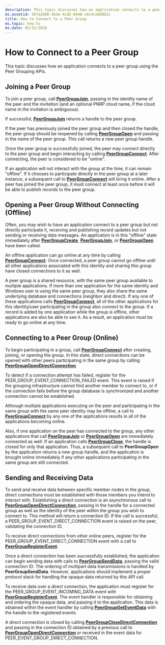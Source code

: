 ```yaml
---
description: This topic discusses how an application connects to a peer group using the Peer Grouping APIs.
ms.assetid: 56fa28d8-3b3a-4cd5-8448-c8c4ce8d0b2c
title: How to Connect to a Peer Group
ms.topic: how-to
ms.date: 05/31/2018
---
```


# How to Connect to a Peer Group

This topic discusses how an application connects to a peer group using the Peer Grouping APIs.

## Joining a Peer Group

To join a peer group, call [**PeerGroupJoin**](/windows/desktop/api/P2P/nf-p2p-peergroupjoin), passing in the identity name of the peer and the invitation (and an optional PNRP cloud name, if the cloud name in the invitation is ambiguous).

If successful, [**PeerGroupJoin**](/windows/desktop/api/P2P/nf-p2p-peergroupjoin) returns a handle to the peer group.

If the peer has previously joined the peer group and then closed the handle, the peer group should be reopened by calling [**PeerGroupOpen**](/windows/desktop/api/P2P/nf-p2p-peergroupopen) and passing in the name of the peer group. This call returns a new peer group handle.

Once the peer group is successfully joined, the peer may connect directly to the peer group and begin interacting by calling [**PeerGroupConnect**](/windows/desktop/api/P2P/nf-p2p-peergroupconnect). After connecting, the peer is considered to be "online".

If an application will not interact with the group at the time, it can remain "offline". If it chooses to participate directly in the peer group at a later instance, a subsequent call to [**PeerGroupConnect**](/windows/desktop/api/P2P/nf-p2p-peergroupconnect) will bring it online. After a peer has joined the peer group, it must connect at least once before it will be able to publish records to the peer group.

## Opening a Peer Group Without Connecting (Offline)

Often, you may wish to have an application connect to a peer group but not directly participate it, receiving and publishing record updates but not sending or receiving data messages. An application is in this "offline" state immediately after [**PeerGroupCreate**](/windows/desktop/api/P2P/nf-p2p-peergroupcreate), [**PeerGroupJoin**](/windows/desktop/api/P2P/nf-p2p-peergroupjoin), or [**PeerGroupOpen**](/windows/desktop/api/P2P/nf-p2p-peergroupopen) have been called.

An offline application can go online at any time by calling [**PeerGroupConnect**](/windows/desktop/api/P2P/nf-p2p-peergroupconnect). Once connected, a peer group cannot go offline until all other applications associated with this identity and sharing this group have closed connections to it as well.

A peer group is a shared resource, with the same peer group available to multiple applications. If more than one application for the same identity and Windows user is using the same peer group, they also share the same underlying database and connections (neighbor and direct). If any one of these applications calls [**PeerGroupConnect**](/windows/desktop/api/P2P/nf-p2p-peergroupconnect), all of the other applications for this identity/user participating in the group also connect to the group. If a record is added by one application while the group is offline, other applications are also be able to see it. As a result, an application must be ready to go online at any time.

## Connecting to a Peer Group (Online)

To begin participating in a group, call [**PeerGroupConnect**](/windows/desktop/api/P2P/nf-p2p-peergroupconnect) after creating, joining, or opening the group. In this state, direct connections can be opened with other peers participating in the same group by calling [**PeerGroupOpenDirectConnection**](/windows/desktop/api/P2P/nf-p2p-peergroupopendirectconnection).

To detect if a connection attempt has failed, register for the PEER\_GROUP\_EVENT\_CONNECTION\_FAILED event. This event is raised if the grouping infrastructure cannot find another member to connect to, or if the connection fails before the group database is synchronized and another connection cannot be established.

Although multiple applications executing on the peer and participating in the same group with the same peer identity may be offline, a call to [**PeerGroupConnect**](/windows/desktop/api/P2P/nf-p2p-peergroupconnect) by any one of the applications results in all of the applications becoming online.

Also, if one application on the peer has connected to the group, any other applications that call [**PeerGroupJoin**](/windows/desktop/api/P2P/nf-p2p-peergroupjoin) or [**PeerGroupOpen**](/windows/desktop/api/P2P/nf-p2p-peergroupopen) are immediately connected as well. If an application calls [**PeerGroupClose**](/windows/desktop/api/P2P/nf-p2p-peergroupclose), the handle is closed for only that application. Thus, a subsequent call to **PeerGroupOpen** by the application returns a new group handle, and the application is brought online immediately if any other applications participating in the same group are still connected.

## Sending and Receiving Data

To send and receive data between specific member nodes in the group, direct connections must be established with those members you intend to interact with. Establishing a direct connection is an asynchronous call to [**PeerGroupOpenDirectConnection**](/windows/desktop/api/P2P/nf-p2p-peergroupopendirectconnection), passing in the handle for a connected group as well as the identity of the peer within the group you wish to connect to. This method will return a connection ID. If the call is successful, a PEER\_GROUP\_EVENT\_DIRECT\_CONNECTION event is raised on the peer, validating the connection ID.

To receive direct connections from other online peers, register for the PEER\_GROUP\_EVENT\_DIRECT\_CONNECTION event with a call to [**PeerGroupRegisterEvent**](/windows/desktop/api/P2P/nf-p2p-peergroupregisterevent).

Once a direct connection has been successfully established, the application can begin sending data with calls to [**PeerGroupSendData**](/windows/desktop/api/P2P/nf-p2p-peergroupsenddata), passing the valid connection ID. The ordering of multipart data transmissions is handled by **PeerGroupSendData**. However, applications should implement a proper protocol stack for handling the opaque data returned by this API call.

To receive data over a direct connection, the application must register for the PEER\_GROUP\_EVENT\_INCOMING\_DATA event with [**PeerGroupRegisterEvent**](/windows/desktop/api/P2P/nf-p2p-peergroupregisterevent). The event handler is responsible for obtaining and ordering the opaque data, and passing it to the application. This data is obtained within the event handler by calling [**PeerGroupGetEventData**](/windows/desktop/api/P2P/nf-p2p-peergroupgeteventdata) with the handle to the registered events.

A direct connection is closed by calling [**PeerGroupCloseDirectConnection**](/windows/desktop/api/P2P/nf-p2p-peergroupclosedirectconnection) and passing in the connection ID obtained by a previous call to [**PeerGroupOpenDirectConnection**](/windows/desktop/api/P2P/nf-p2p-peergroupopendirectconnection) or received in the event data for PEER\_EVENT\_GROUP\_DIRECT\_CONNECTION.

 

 



